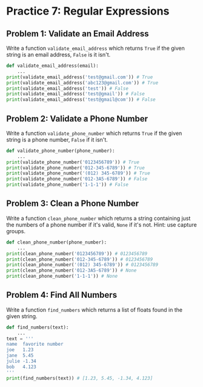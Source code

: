 # Practice 7: Regular Expressions


## Problem 1: Validate an Email Address

Write a function `validate_email_address` which returns `True` if the given string is an email address, `False` is it isn't.

```python
def validate_email_address(email):
    ...
print(validate_email_address('test@gmail.com')) # True
print(validate_email_address('abc123@gmail.com')) # True
print(validate_email_address('test')) # False
print(validate_email_address('test@gmail')) # False
print(validate_email_address('test@gmail@com')) # False
```

## Problem 2: Validate a Phone Number

Write a function `validate_phone_number` which returns `True` if the given string is a phone number, `False` if it isn't.

```python
def validate_phone_number(phone_number):
    ...
print(validate_phone_number('0123456789')) # True
print(validate_phone_number('012-345-6789')) # True
print(validate_phone_number('(012) 345-6789')) # True
print(validate_phone_number('012-3A5-6789')) # False
print(validate_phone_number('1-1-1')) # False
```


## Problem 3: Clean a Phone Number

Write a function `clean_phone_number` which returns a string containing just the numbers of a phone number if it's valid, `None` if it's not. Hint: use capture groups.

```python
def clean_phone_number(phone_number):
    ...
print(clean_phone_number('0123456789')) # 0123456789
print(clean_phone_number('012-345-6789')) # 0123456789
print(clean_phone_number('(012) 345-6789')) # 0123456789
print(clean_phone_number('012-3A5-6789')) # None
print(clean_phone_number('1-1-1')) # None
```

## Problem 4: Find All Numbers


Write a function `find_numbers` which returns a list of floats found in the given string.

```python
def find_numbers(text):
    ...
text = '''
name  favorite number
joe   1.23
jane  5.45
julie -1.34
bob   4.123
'''
print(find_numbers(text)) # [1.23, 5.45, -1.34, 4.123]
```



